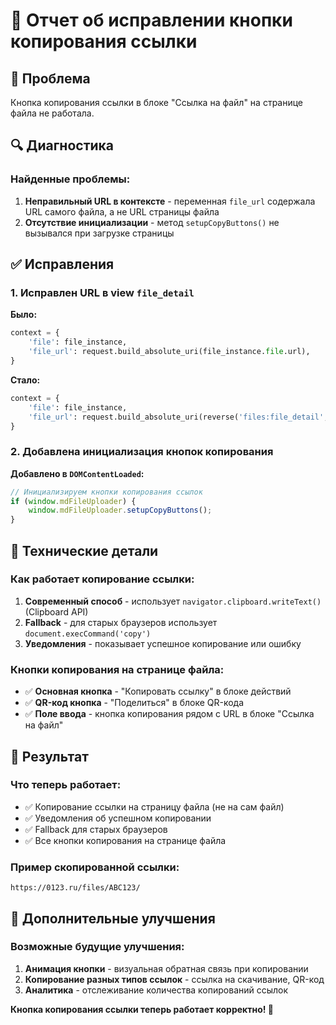 # 🔗 Отчет об исправлении кнопки копирования ссылки

## 🐛 Проблема
Кнопка копирования ссылки в блоке "Ссылка на файл" на странице файла не работала.

## 🔍 Диагностика

### Найденные проблемы:
1. **Неправильный URL в контексте** - переменная `file_url` содержала URL самого файла, а не URL страницы файла
2. **Отсутствие инициализации** - метод `setupCopyButtons()` не вызывался при загрузке страницы

## ✅ Исправления

### 1. Исправлен URL в view `file_detail`
**Было:**
```python
context = {
    'file': file_instance,
    'file_url': request.build_absolute_uri(file_instance.file.url),
}
```

**Стало:**
```python
context = {
    'file': file_instance,
    'file_url': request.build_absolute_uri(reverse('files:file_detail', kwargs={'code': file_instance.code})),
}
```

### 2. Добавлена инициализация кнопок копирования
**Добавлено в `DOMContentLoaded`:**
```javascript
// Инициализируем кнопки копирования ссылок
if (window.mdFileUploader) {
    window.mdFileUploader.setupCopyButtons();
}
```

## 🔧 Технические детали

### Как работает копирование ссылки:
1. **Современный способ** - использует `navigator.clipboard.writeText()` (Clipboard API)
2. **Fallback** - для старых браузеров использует `document.execCommand('copy')`
3. **Уведомления** - показывает успешное копирование или ошибку

### Кнопки копирования на странице файла:
- ✅ **Основная кнопка** - "Копировать ссылку" в блоке действий
- ✅ **QR-код кнопка** - "Поделиться" в блоке QR-кода  
- ✅ **Поле ввода** - кнопка копирования рядом с URL в блоке "Ссылка на файл"

## 🎯 Результат

### Что теперь работает:
- ✅ Копирование ссылки на страницу файла (не на сам файл)
- ✅ Уведомления об успешном копировании
- ✅ Fallback для старых браузеров
- ✅ Все кнопки копирования на странице файла

### Пример скопированной ссылки:
```
https://0123.ru/files/ABC123/
```

## 🚀 Дополнительные улучшения

### Возможные будущие улучшения:
1. **Анимация кнопки** - визуальная обратная связь при копировании
2. **Копирование разных типов ссылок** - ссылка на скачивание, QR-код
3. **Аналитика** - отслеживание количества копирований ссылок

**Кнопка копирования ссылки теперь работает корректно! 🎉**
